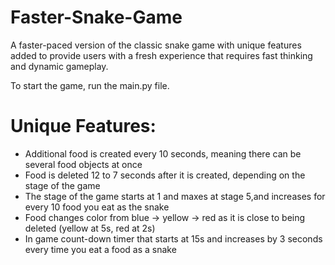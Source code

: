 # Faster-Snake-Game
A faster-paced version of the classic snake game with unique features added to provide users with a fresh experience that requires fast thinking and dynamic gameplay.

To start the game, run the main.py file.

# Unique Features:
* Additional food is created every 10 seconds, meaning there can be several food objects at once
* Food is deleted 12 to 7 seconds after it is created, depending on the stage of the game
* The stage of the game starts at 1 and maxes at stage 5,and increases for every 10 food you eat as the snake 
* Food changes color from blue -> yellow -> red as it is close to being deleted (yellow at 5s, red at 2s)
* In game count-down timer that starts at 15s and increases by 3 seconds every time you eat a food as a snake


